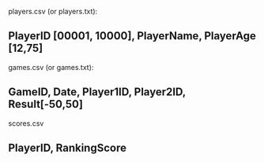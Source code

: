 
players.csv (or players.txt):

PlayerID [00001, 10000], PlayerName, PlayerAge [12,75]
----------------------------------------------
games.csv (or games.txt):

GameID, Date, Player1ID, Player2ID, Result[-50,50]
----------------------------------------------
scores.csv

PlayerID, RankingScore
----------------------------------------------